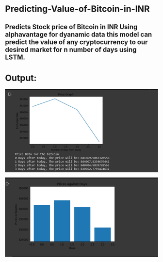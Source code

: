 # Predicting-Value-of-Bitcoin-in-INR
<h2>Predicts Stock price of Bitcoin in INR
Using alphavantage for dyanamic data this model can predict the value of any cryptocurrency
to our desired market for n number of days using LSTM.</h2>



<h1>Output:</h2>
<p align="center">
  <img src="Screenshot (49).png" width="650" >
  </p>
  <p align="center">

  <img src="Screenshot (48).png" width="650" >
</p>
